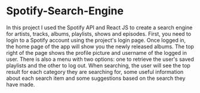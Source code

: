 # Spotify-Search-Engine
In this project I used the Spotify API and React JS to create a search engine for artists, tracks, albums, playlists, shows and episodes. First, you need to login to a Spotify account using the project's login page. Once logged in, the home page of the app will show you the newly released albums. The top right of the page shows the profile picture and username of the logged in user. There is also a menu with two options: one to retrieve the user's saved playlists and the other to log out. When searching, the user will see the top result for each category they are searching for, some useful information about each search item and some suggestions based on the search they have made.

